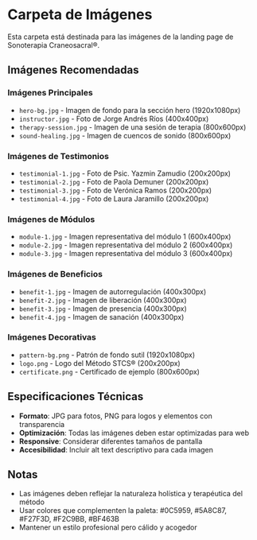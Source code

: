 # Carpeta de Imágenes

Esta carpeta está destinada para las imágenes de la landing page de Sonoterapia Craneosacral®.

## Imágenes Recomendadas

### Imágenes Principales
- `hero-bg.jpg` - Imagen de fondo para la sección hero (1920x1080px)
- `instructor.jpg` - Foto de Jorge Andrés Ríos (400x400px)
- `therapy-session.jpg` - Imagen de una sesión de terapia (800x600px)
- `sound-healing.jpg` - Imagen de cuencos de sonido (800x600px)

### Imágenes de Testimonios
- `testimonial-1.jpg` - Foto de Psic. Yazmin Zamudio (200x200px)
- `testimonial-2.jpg` - Foto de Paola Demuner (200x200px)
- `testimonial-3.jpg` - Foto de Verónica Ramos (200x200px)
- `testimonial-4.jpg` - Foto de Laura Jaramillo (200x200px)

### Imágenes de Módulos
- `module-1.jpg` - Imagen representativa del módulo 1 (600x400px)
- `module-2.jpg` - Imagen representativa del módulo 2 (600x400px)
- `module-3.jpg` - Imagen representativa del módulo 3 (600x400px)

### Imágenes de Beneficios
- `benefit-1.jpg` - Imagen de autorregulación (400x300px)
- `benefit-2.jpg` - Imagen de liberación (400x300px)
- `benefit-3.jpg` - Imagen de presencia (400x300px)
- `benefit-4.jpg` - Imagen de sanación (400x300px)

### Imágenes Decorativas
- `pattern-bg.png` - Patrón de fondo sutil (1920x1080px)
- `logo.png` - Logo del Método STCS® (200x200px)
- `certificate.png` - Certificado de ejemplo (800x600px)

## Especificaciones Técnicas

- **Formato**: JPG para fotos, PNG para logos y elementos con transparencia
- **Optimización**: Todas las imágenes deben estar optimizadas para web
- **Responsive**: Considerar diferentes tamaños de pantalla
- **Accesibilidad**: Incluir alt text descriptivo para cada imagen

## Notas
- Las imágenes deben reflejar la naturaleza holística y terapéutica del método
- Usar colores que complementen la paleta: #0C5959, #5A8C87, #F27F3D, #F2C9BB, #BF463B
- Mantener un estilo profesional pero cálido y acogedor 
